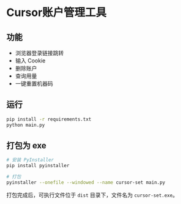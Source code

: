 # Cursor账户管理工具

## 功能
- 浏览器登录链接跳转
- 输入 Cookie
- 删除账户
- 查询用量
- 一键重置机器码

## 运行
```bash
pip install -r requirements.txt
python main.py
```

## 打包为 exe
```bash
# 安装 PyInstaller
pip install pyinstaller

# 打包
pyinstaller --onefile --windowed --name cursor-set main.py
```

打包完成后，可执行文件位于 `dist` 目录下，文件名为 `cursor-set.exe`。 